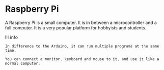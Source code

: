 # Raspberry Pi

A Raspberry Pi is a small computer. It is in between a microcontroller and a full computer. It is a very popular platform for hobbyists and students.

!!! info

    In difference to the Arduino, it can run multiple programs at the same time.

    You can connect a monitor, keyboard and mouse to it, and use it like a normal computer.
